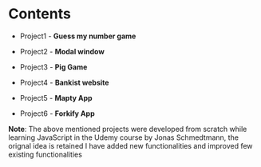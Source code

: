 # Contents

* Project1 - **Guess my number game**

* Project2 - **Modal window**

* Project3 - **Pig Game**

* Project4 - **Bankist website**

* Project5 - **Mapty App**

* Project6 - **Forkify App**

**Note**: The above mentioned projects were developed from scratch while learning JavaScript in the Udemy course by Jonas Schmedtmann, the orignal idea is retained I have added new functionalities and improved few existing functionalities
